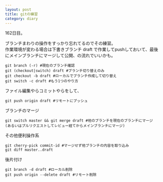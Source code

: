```yaml
---
layout: post
title: gitの練習 
category: diary
---
```


162日目。

ブランチまわりの操作をすっかり忘れてるのでその練習。  
作業環境が変わる場合は下書きブランチ draft で作業してpushしておいて、最後にメインブランチにマージして公開、の流れでいいかも。

```
git branch (-r) #現在のブランチ確認
git (checkout|switch) draft #ブランチ切り替えのみ
git checkout -b draft #ローカルでブランチ作成して切り替え
git switch -c draft #もう1つのやり方
```

ファイル編集やらコミットやらをして、

```
git push origin draft #リモートにプッシュ
```

ブランチのマージ
```
git switch master && git merge draft #他のブランチを現在のブランチにマージ
(あるいはプルリクエストしてレビュー経てからメインブランチにマージ)
```

その他便利操作系
```
git cherry-pick commit-id #マージせず他ブランチの内容を取り込み
git diff master..draft
```

後片付け
```
git branch -d draft #ローカル削除
git push origin --delete draft #リモート削除
```

